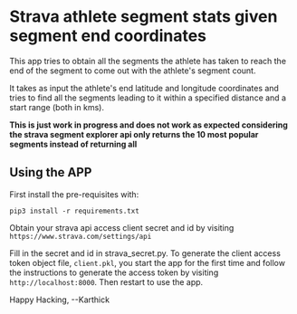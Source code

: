 # Strava athlete segment stats given segment end coordinates
This app tries to obtain all the segments the athlete has taken to reach the end of the segment to
come out with the athlete's segment count.

It takes as input the athlete's end latitude and longitude coordinates and tries to find
all the segments leading to it within a specified distance and a start range (both in kms).

**This is just work in progress and does not work as expected considering the strava
segment explorer api only returns the 10 most popular segments instead of returning all**

## Using the APP

First install the pre-requisites with:
```
pip3 install -r requirements.txt
```

Obtain your strava api access client secret and id by visiting `https://www.strava.com/settings/api`

Fill in the secret and id in strava_secret.py. To generate the client access token object file,
`client.pkl`, you start the app for the first time and follow the instructions to generate the access token
by visiting `http://localhost:8000`. Then restart to use the app.

Happy Hacking,
 --Karthick